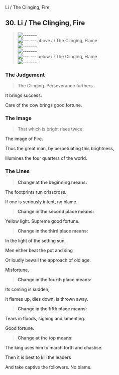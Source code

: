 Li / The Clinging, Fire
## 30. Li / The Clinging, Fire
> ![-------](../images/yangU.gif)   
> ![--- ---](../images/yinU.gif) above _Li_ The Clinging, Flame  
> ![-------](../images/yangU.gif)   
> ![-------](../images/yangU.gif)   
> ![--- ---](../images/yinU.gif) below _Li_ The Clinging, Flame  
> ![-------](../images/yangU.gif)
### The Judgement
> The Clinging. Perseverance furthers.  
> 
 It brings success.  
> 
 Care of the cow brings good fortune.
### The Image
> That which is bright rises twice:  
> 
 The image of Fire.  
> 
 Thus the great man, by perpetuating this brightness,  
> 
 Illumines the four quarters of the world.
### The Lines

 > **Change at the beginning means:**  
> 
 The footprints run crisscross.  
> 
 If one is seriously intent, no blame.
 > **Change in the second place means:**  
> 
 Yellow light. Supreme good fortune.
 > **Change in the third place means:**  
> 
 In the light of the setting sun,  
> 
 Men either beat the pot and sing  
> 
 Or loudly bewail the approach of old age.  
> 
 Misfortune.
 > **Change in the fourth place means:**  
> 
 Its coming is sudden;  
> 
 It flames up, dies down, is thrown away.
 > **Change in the fifth place means:**  
> 
 Tears in floods, sighing and lamenting.  
> 
 Good fortune.
 > **Change at the top means:**  
> 
 The king uses him to march forth and chastise.  
> 
 Then it is best to kill the leaders  
> 
 And take captive the followers. No blame.



